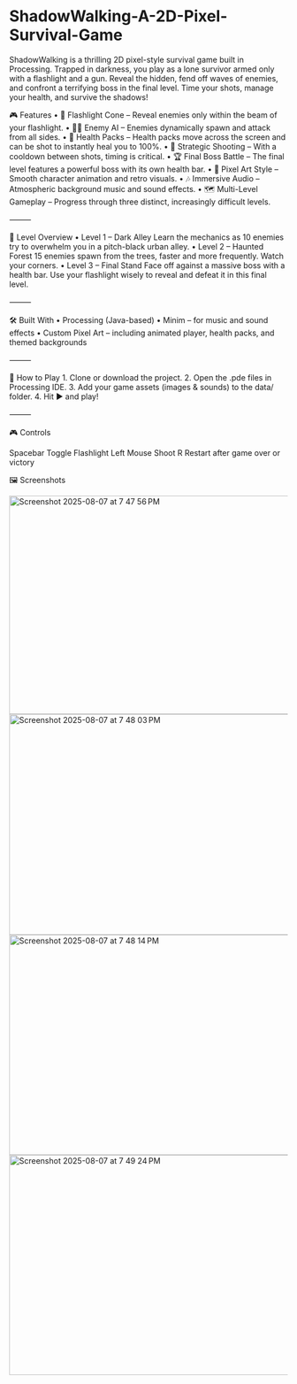 # ShadowWalking-A-2D-Pixel-Survival-Game
ShadowWalking is a thrilling 2D pixel-style survival game built in Processing. Trapped in darkness, you play as a lone survivor armed only with a flashlight and a gun. Reveal the hidden, fend off waves of enemies, and confront a terrifying boss in the final level. Time your shots, manage your health, and survive the shadows!

🎮 Features
	•	🔦 Flashlight Cone – Reveal enemies only within the beam of your flashlight.
	•	🧟‍♂️ Enemy AI – Enemies dynamically spawn and attack from all sides.
	•	💊 Health Packs – Health packs move across the screen and can be shot to instantly heal you to 100%.
	•	🔫 Strategic Shooting – With a cooldown between shots, timing is critical.
	•	🏆 Final Boss Battle – The final level features a powerful boss with its own health bar.
	•	🎨 Pixel Art Style – Smooth character animation and retro visuals.
	•	🎶 Immersive Audio – Atmospheric background music and sound effects.
	•	🗺️ Multi-Level Gameplay – Progress through three distinct, increasingly difficult levels.

⸻

🧩 Level Overview
	•	Level 1 – Dark Alley
Learn the mechanics as 10 enemies try to overwhelm you in a pitch-black urban alley.
	•	Level 2 – Haunted Forest
15 enemies spawn from the trees, faster and more frequently. Watch your corners.
	•	Level 3 – Final Stand
Face off against a massive boss with a health bar. Use your flashlight wisely to reveal and defeat it in this final level.

⸻

🛠️ Built With
	•	Processing (Java-based)
	•	Minim – for music and sound effects
	•	Custom Pixel Art – including animated player, health packs, and themed backgrounds

⸻

🚀 How to Play
	1.	Clone or download the project.
	2.	Open the .pde files in Processing IDE.
	3.	Add your game assets (images & sounds) to the data/ folder.
	4.	Hit ▶️ and play!

⸻

🎮 Controls

Spacebar  Toggle Flashlight
Left Mouse  Shoot
R  Restart after game over or victory


🖼️ Screenshots

<img width="793" height="395" alt="Screenshot 2025-08-07 at 7 47 56 PM" src="https://github.com/user-attachments/assets/d4e7e0c3-fb77-4c9d-82a9-b545b7b11ccd" />

<img width="798" height="399" alt="Screenshot 2025-08-07 at 7 48 03 PM" src="https://github.com/user-attachments/assets/8765d791-56b2-4d11-8f5f-e1e3394e869a" />

<img width="798" height="398" alt="Screenshot 2025-08-07 at 7 48 14 PM" src="https://github.com/user-attachments/assets/ac32db94-3a20-420e-9696-b4276f235d59" />

<img width="797" height="398" alt="Screenshot 2025-08-07 at 7 49 24 PM" src="https://github.com/user-attachments/assets/1d0e633a-1bd3-431e-8f76-01a5113bfee6" />


